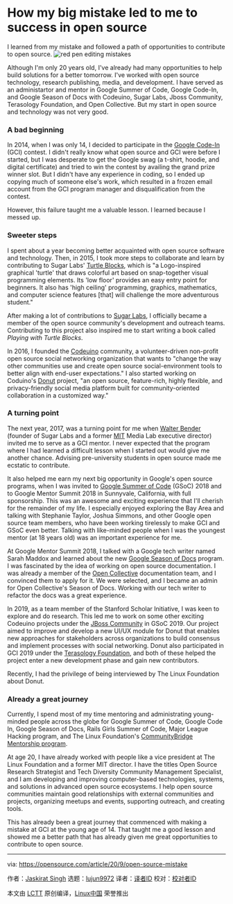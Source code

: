 [#]: collector: (lujun9972)
[#]: translator: ( )
[#]: reviewer: ( )
[#]: publisher: ( )
[#]: url: ( )
[#]: subject: (How my big mistake led to me to success in open source)
[#]: via: (https://opensource.com/article/20/9/open-source-mistake)
[#]: author: (Jaskirat Singh https://opensource.com/users/jaskiratsingh2000)

How my big mistake led to me to success in open source
======
I learned from my mistake and followed a path of opportunities to
contribute to open source.
![red pen editing mistakes][1]

Although I'm only 20 years old, I've already had many opportunities to help build solutions for a better tomorrow. I've worked with open source technology, research publishing, media, and development. I have served as an administartor and mentor in Google Summer of Code, Google Code-In, and Google Season of Docs with Codeuino, Sugar Labs, Jboss Community, Terasology Foundation, and Open Collective. But my start in open source and technology was not very good.

### A bad beginning

In 2014, when I was only 14, I decided to participate in the [Google Code-In][2] (GCI) contest. I didn't really know what open source and GCI were before I started, but I was desperate to get the Google swag (a t-shirt, hoodie, and digital certificate) and tried to win the contest by availing the grand prize winner slot. But I didn't have any experience in coding, so I ended up copying much of someone else's work, which resulted in a frozen email account from the GCI program manager and disqualification from the contest.

However, this failure taught me a valuable lesson. I learned because I messed up.

### Sweeter steps

I spent about a year becoming better acquainted with open source software and technology. Then, in 2015, I took more steps to collaborate and learn by contributing to Sugar Labs' [Turtle Blocks][3], which is "a Logo-inspired graphical 'turtle' that draws colorful art based on snap-together visual programming elements. Its 'low floor' provides an easy entry point for beginners. It also has 'high ceiling' programming, graphics, mathematics, and computer science features [that] will challenge the more adventurous student."

After making a lot of contributions to [Sugar Labs][4], I officially became a member of the open source community's development and outreach teams. Contributing to this project also inspired me to start writing a book called _Playing with Turtle Blocks_.

In 2016, I founded the [Codeuino][5] community, a volunteer-driven non-profit open source social networking organization that wants to "change the way other communities use and create open source social-environment tools to better align with end-user expectations." I also started working on Coduino's [Donut][6] project, "an open source, feature-rich, highly flexible, and privacy-friendly social media platform built for community-oriented collaboration in a customized way."

### A turning point

The next year, 2017, was a turning point for me when [Walter Bender][7] (founder of Sugar Labs and a former [MIT][8] Media Lab executive director) invited me to serve as a GCI mentor. I never expected that the program where I had learned a difficult lesson when I started out would give me another chance. Advising pre-university students in open source made me ecstatic to contribute.

It also helped me earn my next big opportunity in Google's open source programs, when I was invited to [Google Summer of Code][9] (GSoC) 2018 and to Google Mentor Summit 2018 in Sunnyvale, California, with full sponsorship. This was an awesome and exciting experience that I'll cherish for the remainder of my life. I especially enjoyed exploring the Bay Area and talking with Stephanie Taylor, Joshua Simmons, and other Google open source team members, who have been working tirelessly to make GCI and GSoC even better. Talking with like-minded people when I was the youngest mentor (at 18 years old) was an important experience for me.

At Google Mentor Summit 2018, I talked with a Google tech writer named Sarah Maddox and learned about the new [Google Season of Docs][10] program. I was fascinated by the idea of working on open source documentation. I was already a member of the [Open Collective][11] documentation team, and I convinced them to apply for it. We were selected, and I became an admin for Open Collective's Season of Docs. Working with our tech writer to refactor the docs was a great experience.

In 2019, as a team member of the Stanford Scholar Initiative, I was keen to explore and do research. This led me to work on some other exciting Codeuino projects under the [JBoss Community][12] in GSoC 2019. Our project aimed to improve and develop a new UI/UX module for Donut that enables new approaches for stakeholders across organizations to build consensus and implement processes with social networking. Donut also participated in GCI 2019 under the [Terasology Foundation][13], and both of these helped the project enter a new development phase and gain new contributors.

Recently, I had the privilege of being interviewed by The Linux Foundation about Donut.

### Already a great journey

Currently, I spend most of my time mentoring and administrating young-minded people across the globe for Google Summer of Code, Google Code In, Google Season of Docs, Rails Girls Summer of Code, Major League Hacking program, and The Linux Foundation's [CommunityBridge Mentorship program][14].

At age 20, I have already worked with people like a vice president at The Linux Foundation and a former MIT director. I have the titles Open Source Research Strategist and Tech Diversity Community Management Specialist, and I am developing and improving computer-based technologies, systems, and solutions in advanced open source ecosystems. I help open source communities maintain good relationships with external communities and projects, organizing meetups and events, supporting outreach, and creating tools.

This has already been a great journey that commenced with making a mistake at GCI at the young age of 14. That taught me a good lesson and showed me a better path that has already given me great opportunities to contribute to open source.

--------------------------------------------------------------------------------

via: https://opensource.com/article/20/9/open-source-mistake

作者：[Jaskirat Singh][a]
选题：[lujun9972][b]
译者：[译者ID](https://github.com/译者ID)
校对：[校对者ID](https://github.com/校对者ID)

本文由 [LCTT](https://github.com/LCTT/TranslateProject) 原创编译，[Linux中国](https://linux.cn/) 荣誉推出

[a]: https://opensource.com/users/jaskiratsingh2000
[b]: https://github.com/lujun9972
[1]: https://opensource.com/sites/default/files/styles/image-full-size/public/lead-images/BUSINESS_mistakes.png?itok=dN0OoIl5 (red pen editing mistakes)
[2]: https://codein.withgoogle.com/
[3]: https://github.com/sugarlabs/turtleblocksjs
[4]: https://sugarlabs.org/
[5]: http://codeuino.org/
[6]: https://github.com/codeuino/Social-Platform-Donut
[7]: https://en.wikipedia.org/wiki/Walter_Bender
[8]: https://en.wikipedia.org/wiki/Massachusetts_Institute_of_Technology
[9]: https://summerofcode.withgoogle.com/
[10]: https://developers.google.com/season-of-docs
[11]: https://opencollective.com/
[12]: https://www.jboss.org/
[13]: https://terasology.org/
[14]: https://communitybridge.org/guide/
